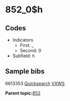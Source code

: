 # 852\_0$h

## Codes

-   Indicators
    -   First: \_
    -   Second: 0
-   Subfield: h

## Sample bibs

6613353 [Quicksearch](https://search.library.yale.edu/catalog/6613353) [VXWS](http://prodorbis.library.yale.edu:7014/vxws/GetHoldingsService?bibId=6613353)

**Parent topic:**[852](../../tags/852/852.md)

